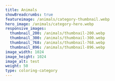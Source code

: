 ```yaml
---
title: Animals
showBreadcrumbs: true
featureimage: /animals/category-thumbnail.webp
hero_image: /animals/category-hero.webp
responsive_images:
  thumbnail_200: /animals/thumbnail-200.webp
  thumbnail_300: /animals/thumbnail-300.webp
  thumbnail_768: /animals/thumbnail-768.webp
  thumbnail_896: /animals/thumbnail-896.webp
image_width: 1024
image_height: 1024
image_alt: test
weight: 50
type: coloring-category
---
```


